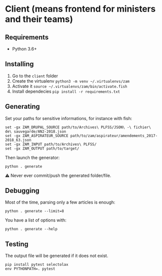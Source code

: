 # Client (means frontend for ministers and their teams)

## Requirements

*   Python 3.6+

## Installing

1.  Go to the `client` folder
2.  Create the virtualenv `python3 -m venv ~/.virtualenvs/zam`
3.  Activate it `source ~/.virtualenvs/zam/bin/activate.fish`
4.  Install dependecies `pip install -r requirements.txt`

## Generating

Set your paths for sensitive informations, for instance with fish:

    set -gx ZAM_DRUPAL_SOURCE path/to/Archives\ PLFSS/JSON\ -\ fichier\ de\ sauvegarde/AN2-2018.json
    set -gx ZAM_ASPIRATEUR_SOURCE path/to/zam/aspirateur/amendements_2017-2018_63.json
    set -gx ZAM_INPUT path/to/Archives\ PLFSS/
    set -gx ZAM_OUTPUT path/to/target/

Then launch the generator:

    python . generate

⚠️ Never ever commit/push the generated folder/file.

## Debugging

Most of the time, parsing only a few articles is enough:

    python . generate --limit=8

You have a list of options with:

    python . generate --help

## Testing

The output file will be generated if it does not exist.

    pip install pytest selectolax
    env PYTHONPATH=. pytest
